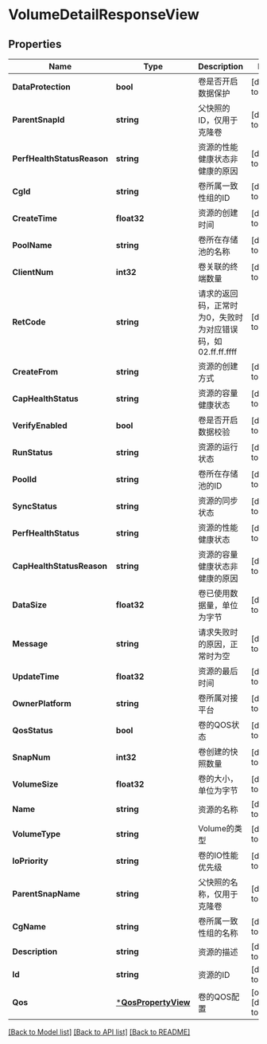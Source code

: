 # VolumeDetailResponseView

## Properties
Name | Type | Description | Notes
------------ | ------------- | ------------- | -------------
**DataProtection** | **bool** | 卷是否开启数据保护 | [default to null]
**ParentSnapId** | **string** | 父快照的ID，仅用于克隆卷 | [default to null]
**PerfHealthStatusReason** | **string** | 资源的性能健康状态非健康的原因 | [default to null]
**CgId** | **string** | 卷所属一致性组的ID | [default to null]
**CreateTime** | **float32** | 资源的创建时间 | [default to null]
**PoolName** | **string** | 卷所在存储池的名称 | [default to null]
**ClientNum** | **int32** | 卷关联的终端数量 | [default to null]
**RetCode** | **string** | 请求的返回码，正常时为0，失败时为对应错误码，如02.ff.ff.ffff | [default to null]
**CreateFrom** | **string** | 资源的创建方式 | [default to null]
**CapHealthStatus** | **string** | 资源的容量健康状态 | [default to null]
**VerifyEnabled** | **bool** | 卷是否开启数据校验 | [default to null]
**RunStatus** | **string** | 资源的运行状态 | [default to null]
**PoolId** | **string** | 卷所在存储池的ID | [default to null]
**SyncStatus** | **string** | 资源的同步状态 | [default to null]
**PerfHealthStatus** | **string** | 资源的性能健康状态 | [default to null]
**CapHealthStatusReason** | **string** | 资源的容量健康状态非健康的原因 | [default to null]
**DataSize** | **float32** | 卷已使用数据量，单位为字节 | [default to null]
**Message** | **string** | 请求失败时的原因，正常时为空 | [default to null]
**UpdateTime** | **float32** | 资源的最后时间 | [default to null]
**OwnerPlatform** | **string** | 卷所属对接平台 | [default to null]
**QosStatus** | **bool** | 卷的QOS状态 | [default to null]
**SnapNum** | **int32** | 卷创建的快照数量 | [default to null]
**VolumeSize** | **float32** | 卷的大小，单位为字节 | [default to null]
**Name** | **string** | 资源的名称 | [default to null]
**VolumeType** | **string** | Volume的类型 | [default to null]
**IoPriority** | **string** | 卷的IO性能优先级 | [default to null]
**ParentSnapName** | **string** | 父快照的名称，仅用于克隆卷 | [default to null]
**CgName** | **string** | 卷所属一致性组的名称 | [default to null]
**Description** | **string** | 资源的描述 | [default to null]
**Id** | **string** | 资源的ID | [default to null]
**Qos** | [***QosPropertyView**](QOSPropertyView.md) | 卷的QOS配置 | [optional] [default to null]

[[Back to Model list]](../README.md#documentation-for-models) [[Back to API list]](../README.md#documentation-for-api-endpoints) [[Back to README]](../README.md)


